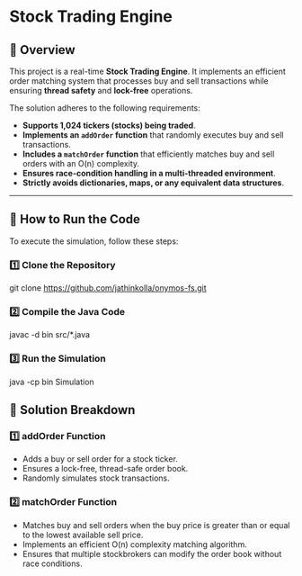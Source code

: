 # Stock Trading Engine

## 📌 Overview
This project is a real-time **Stock Trading Engine**. It implements an efficient order matching system that processes buy and sell transactions while ensuring **thread safety** and **lock-free** operations.

The solution adheres to the following requirements:
- **Supports 1,024 tickers (stocks) being traded**.
- **Implements an `addOrder` function** that randomly executes buy and sell transactions.
- **Includes a `matchOrder` function** that efficiently matches buy and sell orders with an O(n) complexity.
- **Ensures race-condition handling in a multi-threaded environment**.
- **Strictly avoids dictionaries, maps, or any equivalent data structures**.

---

## 🚀 **How to Run the Code**
To execute the simulation, follow these steps:

### **1️⃣ Clone the Repository**
git clone https://github.com/jathinkolla/onymos-fs.git

### **2️⃣ Compile the Java Code**
javac -d bin src/*.java

### **3️⃣ Run the Simulation**
java -cp bin Simulation

## **📜 Solution Breakdown**

### **1️⃣ addOrder Function**
- Adds a buy or sell order for a stock ticker.
- Ensures a lock-free, thread-safe order book.
- Randomly simulates stock transactions.

### **2️⃣ matchOrder Function**
- Matches buy and sell orders when the buy price is greater than or equal to the lowest available sell price.
- Implements an efficient O(n) complexity matching algorithm.
- Ensures that multiple stockbrokers can modify the order book without race conditions.

